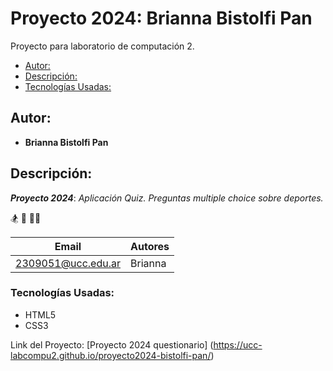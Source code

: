 # Proyecto 2024: Brianna Bistolfi Pan  
Proyecto para laboratorio de computación 2.

- [Autor:](#Autor-)
- [Descripción:](#Contenido/descripcion)
- [Tecnologías Usadas:](#Tecnologías-usadas)
## Autor:
* **Brianna Bistolfi Pan**


 ## Descripción:

 ***Proyecto 2024***: *Aplicación Quiz. Preguntas multiple choice sobre deportes.* 

   🏂 🏈 🚵‍♂️

 | Email              | Autores |
 |--------------------|---------| 
 | 2309051@ucc.edu.ar | Brianna |

  ### Tecnologías Usadas: 
   - HTML5
   - CSS3

Link del Proyecto: [Proyecto 2024 questionario] (https://ucc-labcompu2.github.io/proyecto2024-bistolfi-pan/)
